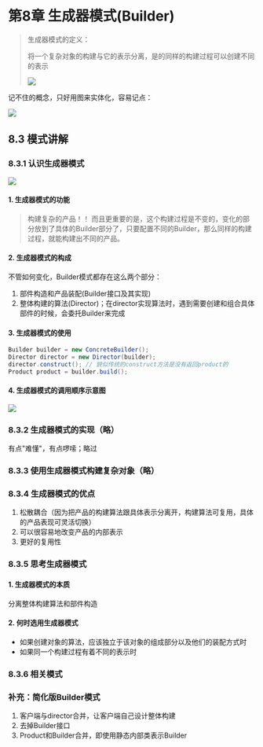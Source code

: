 # 第8章 生成器模式(Builder)

> 生成器模式的定义：
>
> 将一个复杂对象的构建与它的表示分离，是的同样的构建过程可以创建不同的表示
>
> ![](https://ws1.sinaimg.cn/large/8747d788gy1fy55skxzoxj20wv0jz0to.jpg)

记不住的概念，只好用图来实体化，容易记点：

![](https://ws1.sinaimg.cn/large/8747d788gy1fy8p19t1jkj21d40o0n7m.jpg)

## 8.3 模式讲解

### 8.3.1 认识生成器模式

![](https://ws1.sinaimg.cn/large/8747d788gy1fy4e510k68j21kw0qkakc.jpg)

#### 1. 生成器模式的功能

> 构建复杂的产品！！
> 而且更重要的是，这个构建过程是不变的，变化的部分放到了具体的Builder部分了，只要配置不同的Builder，那么同样的构建过程，就能构建出不同的产品。

#### 2. 生成器模式的构成

不管如何变化，Builder模式都存在这么两个部分：

1. 部件构造和产品装配(Builder接口及其实现)
2. 整体构建的算法(Director)；在director实现算法时，遇到需要创建和组合具体部件的时候，会委托Builder来完成

#### 3. 生成器模式的使用

```java
Builder builder = new ConcreteBuilder();
Director director = new Director(builder);
director.construct(); // 貌似传统的construct方法是没有返回product的
Product product = builder.build();
```

#### 4. 生成器模式的调用顺序示意图

![](https://ws1.sinaimg.cn/large/8747d788gy1fy4eywp03jj216e0rxtfi.jpg)

### 8.3.2 生成器模式的实现（略）

有点"难懂"，有点啰嗦；略过

### 8.3.3 使用生成器模式构建复杂对象（略）

### 8.3.4 生成器模式的优点

1. 松散耦合（因为把产品的构建算法跟具体表示分离开，构建算法可复用，具体的产品表现可灵活切换）
2. 可以很容易地改变产品的内部表示
3. 更好的复用性

### 8.3.5 思考生成器模式

#### 1. 生成器模式的本质

分离整体构建算法和部件构造

#### 2. 何时选用生成器模式

* 如果创建对象的算法，应该独立于该对象的组成部分以及他们的装配方式时
* 如果同一个构建过程有着不同的表示时

### 8.3.6 相关模式



### 补充：简化版Builder模式

1. 客户端与director合并，让客户端自己设计整体构建
2. 去掉Builder接口
3. Product和Builder合并，即使用静态内部类表示Builder